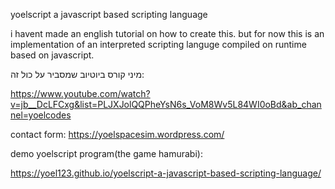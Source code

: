 yoelscript a javascript based scripting language

i havent made an english tutorial on how to create this.
but for now this is an implementation of an interpreted scripting 
languge compiled on runtime based on javascript.

מיני קורס ביוטיוב שמסביר על כול זה:


https://www.youtube.com/watch?v=jb__DcLFCxg&list=PLJXJolQQPheYsN6s_VoM8Wv5L84WI0oBd&ab_channel=yoelcodes


contact form:
https://yoelspacesim.wordpress.com/

demo yoelscript program(the game hamurabi):

https://yoel123.github.io/yoelscript-a-javascript-based-scripting-language/
